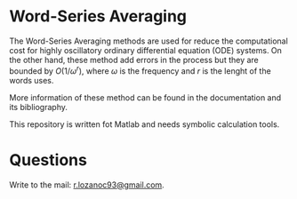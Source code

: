 # Word-Series Averaging

The Word-Series Averaging methods are used for reduce the computational cost for highly oscillatory ordinary differential equation (ODE) systems. On the other hand, these method add errors in the process but they are bounded by $O(1/\omega^r)$, where $\omega$ is the frequency and $r$ is the lenght of the words uses.

More information of these method can be found in the documentation and its bibliography.

This repository is written fot Matlab and needs symbolic calculation tools.

# Questions

Write to the mail: r.lozanoc93@gmail.com.